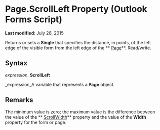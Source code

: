 
# Page.ScrollLeft Property (Outlook Forms Script)

 **Last modified:** July 28, 2015

Returns or sets a  **Single** that specifies the distance, in points, of the left edge of the visible form from the left edge of the ** [Page](836941c3-c768-151a-65a5-41c71493033a.md)**. Read/write.

## Syntax

 _expression_. **ScrollLeft**

 _expression_A variable that represents a  **Page** object.


## Remarks

The minimum value is zero; the maximum value is the difference between the value of the  ** [ScrollWidth](208eecbb-3864-70cf-bceb-9e8f5a0daa03.md)** property and the value of the **Width** property for the form or page.

